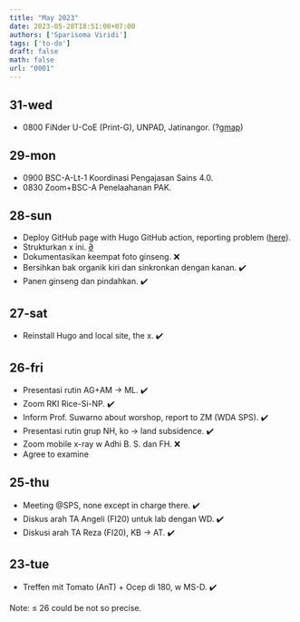 ```yaml
---
title: "May 2023"
date: 2023-05-28T18:51:00+07:00
authors: ['Sparisoma Viridi']
tags: ['to-do']
draft: false
math: false
url: "0001"
---
```


## 31-wed
+ 0800 FiNder U-CoE (Print-G), UNPAD, Jatinangor. (?[gmap](https://goo.gl/maps/gzHn5hWPKSXbdyzBA))

## 29-mon
+ 0900 BSC-A-Lt-1 Koordinasi Pengajasan Sains 4.0.
+ 0830 Zoom+BSC-A Penelaahanan PAK.


## 28-sun
+ Deploy GitHub page with Hugo GitHub action, reporting problem ([here](https://github.com/gohugoio/hugo/issues/11035)).
+ Strukturkan x ini. [&#8706;]()
+ Dokumentasikan keempat foto ginseng. :x:
+ Bersihkan bak organik kiri dan sinkronkan dengan kanan. :heavy_check_mark:
+ Panen ginseng dan pindahkan. :heavy_check_mark:


## 27-sat
+ Reinstall Hugo and local site, the x. :heavy_check_mark:


## 26-fri
+ Presentasi rutin AG+AM &rightarrow; ML. :heavy_check_mark:
+ Zoom RKI Rice-Si-NP. :heavy_check_mark:
+ Inform Prof. Suwarno about worshop, report to ZM (WDA SPS). :heavy_check_mark:
+ Presentasi rutin grup NH, ko &rightarrow; land subsidence. :heavy_check_mark:
+ Zoom mobile x-ray w Adhi B. S. dan FH. :x:
+ Agree to examine

## 25-thu
+ Meeting @SPS, none except in charge there. :heavy_check_mark:
+ Diskus arah TA Angeli (FI20) untuk lab dengan WD. :heavy_check_mark:
+ Diskusi arah TA Reza (FI20), KB &rightarrow; AT. :heavy_check_mark:

## 23-tue
+ Treffen mit Tomato (AnT) + Ocep di 180, w MS-D. :heavy_check_mark:

Note: &le; 26 could be not so precise.